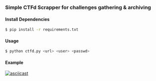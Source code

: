 ### Simple CTFd Scrapper for challenges gathering & archiving

#### Install Dependencies
```bash
$ pip install -r requirements.txt
```
#### Usage
```bash
$ python ctfd.py <url> <user> <passwd>
```

#### Example
[![asciicast](https://asciinema.org/a/283925.svg)](https://asciinema.org/a/283925)
